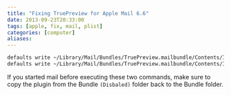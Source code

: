 ```yaml
---
title: "Fixing TruePreview for Apple Mail 6.6"
date: 2013-09-23T20:33:00
tags: [apple, fix, mail, plist]
categories: [computer]
aliases:
---
```


<!--more-->

```bash
defaults write ~/Library/Mail/Bundles/TruePreview.mailbundle/Contents/Info SupportedPluginCompatibilityUUIDs -array-add DAFFB2B4-77BC-4C25-8CE1-2405E652D54B
defaults write ~/Library/Mail/Bundles/TruePreview.mailbundle/Contents/Info SupportedPluginCompatibilityUUIDs -array-add 2B98D2DD-000B-4521-83EB-7BFCB9B161C8
```

If you started mail before executing these two commands, make sure to copy the plugin from the Bundle `(Disbaled)` folder back to the Bundle folder.
